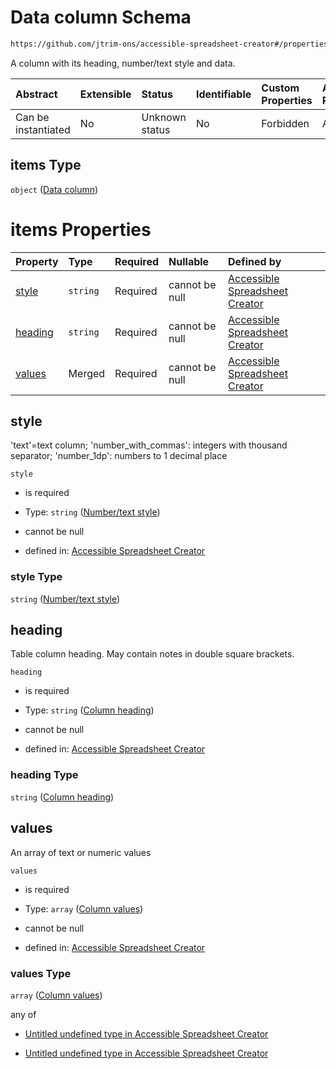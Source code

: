 # Data column Schema

```txt
https://github.com/jtrim-ons/accessible-spreadsheet-creator#/properties/sheets/items/properties/columns/items
```

A column with its heading, number/text style and data.

| Abstract            | Extensible | Status         | Identifiable | Custom Properties | Additional Properties | Access Restrictions | Defined In                                                               |
| :------------------ | :--------- | :------------- | :----------- | :---------------- | :-------------------- | :------------------ | :----------------------------------------------------------------------- |
| Can be instantiated | No         | Unknown status | No           | Forbidden         | Allowed               | none                | [ods-data.schema.json\*](../ods-data.schema.json "open original schema") |

## items Type

`object` ([Data column](ods-data-properties-sheets-items-properties-data-columns-data-column.md))

# items Properties

| Property            | Type     | Required | Nullable       | Defined by                                                                                                                                                                                                                                                             |
| :------------------ | :------- | :------- | :------------- | :--------------------------------------------------------------------------------------------------------------------------------------------------------------------------------------------------------------------------------------------------------------------- |
| [style](#style)     | `string` | Required | cannot be null | [Accessible Spreadsheet Creator](ods-data-properties-sheets-items-properties-data-columns-data-column-properties-numbertext-style.md "https://github.com/jtrim-ons/accessible-spreadsheet-creator#/properties/sheets/items/properties/columns/items/properties/style") |
| [heading](#heading) | `string` | Required | cannot be null | [Accessible Spreadsheet Creator](ods-data-properties-sheets-items-properties-data-columns-data-column-properties-column-heading.md "https://github.com/jtrim-ons/accessible-spreadsheet-creator#/properties/sheets/items/properties/columns/items/properties/heading") |
| [values](#values)   | Merged   | Required | cannot be null | [Accessible Spreadsheet Creator](ods-data-properties-sheets-items-properties-data-columns-data-column-properties-column-values.md "https://github.com/jtrim-ons/accessible-spreadsheet-creator#/properties/sheets/items/properties/columns/items/properties/values")   |

## style

'text'=text column; 'number\_with\_commas': integers with thousand separator; 'number\_1dp': numbers to 1 decimal place

`style`

*   is required

*   Type: `string` ([Number/text style](ods-data-properties-sheets-items-properties-data-columns-data-column-properties-numbertext-style.md))

*   cannot be null

*   defined in: [Accessible Spreadsheet Creator](ods-data-properties-sheets-items-properties-data-columns-data-column-properties-numbertext-style.md "https://github.com/jtrim-ons/accessible-spreadsheet-creator#/properties/sheets/items/properties/columns/items/properties/style")

### style Type

`string` ([Number/text style](ods-data-properties-sheets-items-properties-data-columns-data-column-properties-numbertext-style.md))

## heading

Table column heading. May contain notes in double square brackets.

`heading`

*   is required

*   Type: `string` ([Column heading](ods-data-properties-sheets-items-properties-data-columns-data-column-properties-column-heading.md))

*   cannot be null

*   defined in: [Accessible Spreadsheet Creator](ods-data-properties-sheets-items-properties-data-columns-data-column-properties-column-heading.md "https://github.com/jtrim-ons/accessible-spreadsheet-creator#/properties/sheets/items/properties/columns/items/properties/heading")

### heading Type

`string` ([Column heading](ods-data-properties-sheets-items-properties-data-columns-data-column-properties-column-heading.md))

## values

An array of text or numeric values

`values`

*   is required

*   Type: `array` ([Column values](ods-data-properties-sheets-items-properties-data-columns-data-column-properties-column-values.md))

*   cannot be null

*   defined in: [Accessible Spreadsheet Creator](ods-data-properties-sheets-items-properties-data-columns-data-column-properties-column-values.md "https://github.com/jtrim-ons/accessible-spreadsheet-creator#/properties/sheets/items/properties/columns/items/properties/values")

### values Type

`array` ([Column values](ods-data-properties-sheets-items-properties-data-columns-data-column-properties-column-values.md))

any of

*   [Untitled undefined type in Accessible Spreadsheet Creator](ods-data-properties-sheets-items-properties-data-columns-data-column-properties-column-values-anyof-0.md "check type definition")

*   [Untitled undefined type in Accessible Spreadsheet Creator](ods-data-properties-sheets-items-properties-data-columns-data-column-properties-column-values-anyof-1.md "check type definition")
